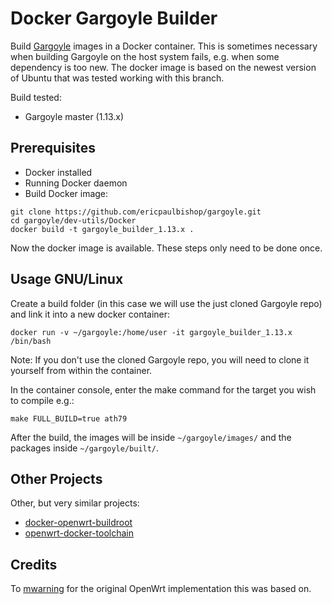 # Docker Gargoyle Builder

Build [Gargoyle](https://www.gargoyle-router.com/) images in a Docker container. This is sometimes necessary when building Gargoyle on the host system fails, e.g. when some dependency is too new. The docker image is based on the newest version of Ubuntu that was tested working with this branch.

Build tested:

- Gargoyle master (1.13.x)


## Prerequisites

* Docker installed
* Running Docker daemon
* Build Docker image:

```
git clone https://github.com/ericpaulbishop/gargoyle.git
cd gargoyle/dev-utils/Docker
docker build -t gargoyle_builder_1.13.x .
```

Now the docker image is available. These steps only need to be done once.

## Usage GNU/Linux

Create a build folder (in this case we will use the just cloned Gargoyle repo) and link it into a new docker container:
```
docker run -v ~/gargoyle:/home/user -it gargoyle_builder_1.13.x /bin/bash
```
Note: If you don't use the cloned Gargoyle repo, you will need to clone it yourself from within the container.

In the container console, enter the make command for the target you wish to compile e.g.:
```
make FULL_BUILD=true ath79
```

After the build, the images will be inside `~/gargoyle/images/` and the packages inside `~/gargoyle/built/`.

## Other Projects

Other, but very similar projects:
* [docker-openwrt-buildroot](https://github.com/noonien/docker-openwrt-buildroot)
* [openwrt-docker-toolchain](https://github.com/mchsk/openwrt-docker-toolchain)

## Credits
To [mwarning](https://github.com/mwarning) for the original OpenWrt implementation this was based on.
